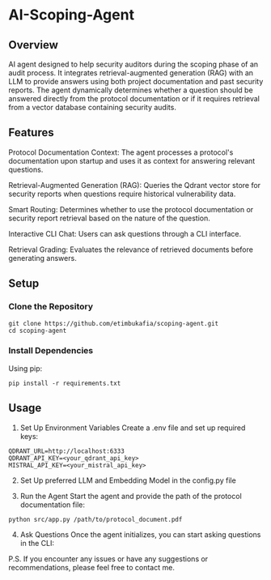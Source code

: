 # AI-Scoping-Agent

## Overview

AI agent designed to help security auditors during the scoping phase of an audit process. It integrates retrieval-augmented generation (RAG) with an LLM to provide answers using both project documentation and past security reports. The agent dynamically determines whether a question should be answered directly from the protocol documentation or if it requires retrieval from a vector database containing security audits.

## Features

Protocol Documentation Context: The agent processes a protocol's documentation upon startup and uses it as context for answering relevant questions.

Retrieval-Augmented Generation (RAG): Queries the Qdrant vector store for security reports when questions require historical vulnerability data.

Smart Routing: Determines whether to use the protocol documentation or security report retrieval based on the nature of the question.

Interactive CLI Chat: Users can ask questions through a CLI interface.

Retrieval Grading: Evaluates the relevance of retrieved documents before generating answers.

## Setup

### Clone the Repository

```
git clone https://github.com/etimbukafia/scoping-agent.git
cd scoping-agent
```

### Install Dependencies

Using pip:

```pip install -r requirements.txt```

## Usage

1. Set Up Environment Variables
Create a .env file and set up required keys:

```
QDRANT_URL=http://localhost:6333
QDRANT_API_KEY=<your_qdrant_api_key>
MISTRAL_API_KEY=<your_mistral_api_key>
```

2. Set Up preferred LLM and Embedding Model in the config.py file

3. Run the Agent
Start the agent and provide the path of the protocol documentation file:

```
python src/app.py /path/to/protocol_document.pdf
```
4. Ask Questions
Once the agent initializes, you can start asking questions in the CLI:

P.S. If you encounter any issues or have any suggestions or recommendations, please feel free to contact me.
